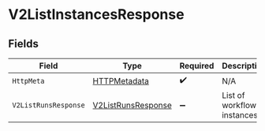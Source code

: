 # V2ListInstancesResponse


## Fields

| Field                                                               | Type                                                                | Required                                                            | Description                                                         |
| ------------------------------------------------------------------- | ------------------------------------------------------------------- | ------------------------------------------------------------------- | ------------------------------------------------------------------- |
| `HttpMeta`                                                          | [HTTPMetadata](../../Models/Components/HTTPMetadata.md)             | :heavy_check_mark:                                                  | N/A                                                                 |
| `V2ListRunsResponse`                                                | [V2ListRunsResponse](../../Models/Components/V2ListRunsResponse.md) | :heavy_minus_sign:                                                  | List of workflow instances                                          |